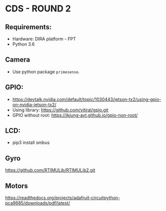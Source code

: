 # CDS - ROUND 2

## Requirements:
- Hardware: DIRA platform - FPT
- Python 3.6

## Camera
- Use python package `primesense`.

##  GPIO: 
- https://devtalk.nvidia.com/default/topic/1030443/jetson-tx2/using-gpio-on-nvidia-jetson-tx2/
- Using library: https://github.com/vitiral/gpio.git
- GPIO without root: https://jkjung-avt.github.io/gpio-non-root/

## LCD:
- pip3 install smbus

## Gyro
https://github.com/RTIMULib/RTIMULib2.git

## Motors
https://readthedocs.org/projects/adafruit-circuitpython-pca9685/downloads/pdf/latest/
